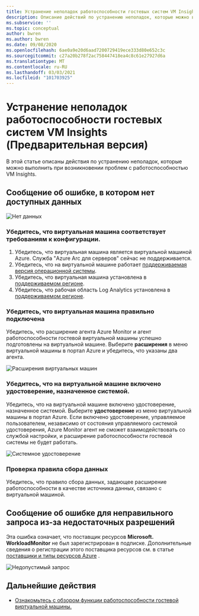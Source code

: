 ```yaml
---
title: Устранение неполадок работоспособности гостевых систем VM Insights (Предварительная версия)
description: Описание действий по устранению неполадок, которые можно выполнить при возникновении проблем с работоспособностью VM Insights.
ms.subservice: ''
ms.topic: conceptual
author: bwren
ms.author: bwren
ms.date: 09/08/2020
ms.openlocfilehash: 6ae0a9e20d6aad7200729419ece333d80e652c3c
ms.sourcegitcommit: c27a20b278f2ac758447418ea4c8c61e27927d6a
ms.translationtype: MT
ms.contentlocale: ru-RU
ms.lasthandoff: 03/03/2021
ms.locfileid: "101703925"
---
```

# <a name="troubleshoot-vm-insights-guest-health-preview"></a>Устранение неполадок работоспособности гостевых систем VM Insights (Предварительная версия)
В этой статье описаны действия по устранению неполадок, которые можно выполнить при возникновении проблем с работоспособностью VM Insights.

## <a name="error-message-that-no-data-is-available"></a>Сообщение об ошибке, в котором нет доступных данных 

![Нет данных](media/vminsights-health-troubleshoot/no-data.png)


### <a name="verify-that-the-virtual-machine-meets-configuration-requirements"></a>Убедитесь, что виртуальная машина соответствует требованиям к конфигурации.

1. Убедитесь, что виртуальная машина является виртуальной машиной Azure. Служба "Azure Arc для серверов" сейчас не поддерживается.
2. Убедитесь, что на виртуальной машине работает [поддерживаемая версия операционной системы](vminsights-health-enable.md?current-limitations.md).
3. Убедитесь, что виртуальная машина установлена в [поддерживаемом регионе](vminsights-health-enable.md?current-limitations.md).
4. Убедитесь, что рабочая область Log Analytics установлена в [поддерживаемом регионе](vminsights-health-enable.md?current-limitations.md).

### <a name="verify-that-the-vm-is-properly-onboarded"></a>Убедитесь, что виртуальная машина правильно подключена
Убедитесь, что расширение агента Azure Monitor и агент работоспособности гостевой виртуальной машины успешно подготовлены на виртуальной машине. Выберите **расширения** в меню виртуальной машины в портал Azure и убедитесь, что указаны два агента.

![Расширения виртуальных машин](media/vminsights-health-troubleshoot/extensions.png)

### <a name="verify-the-system-assigned-identity-is-enabled-on-the-virtual-machine"></a>Убедитесь, что на виртуальной машине включено удостоверение, назначенное системой.
Убедитесь, что на виртуальной машине включено удостоверение, назначенное системой. Выберите **удостоверение** из меню виртуальной машины в портал Azure. Если включено удостоверение, управляемое пользователем, независимо от состояния управляемого системой удостоверения, Azure Monitor агент не сможет взаимодействовать со службой настройки, и расширение работоспособности гостевой системы не будет работать.

![Системное удостоверение](media/vminsights-health-troubleshoot/system-identity.png)

### <a name="verify-data-collection-rule"></a>Проверка правила сбора данных
Убедитесь, что правило сбора данных, задающее расширение работоспособности в качестве источника данных, связано с виртуальной машиной.

## <a name="error-message-for-bad-request-due-to-insufficient-permissions"></a>Сообщение об ошибке для неправильного запроса из-за недостаточных разрешений
Эта ошибка означает, что поставщик ресурсов **Microsoft. WorkloadMonitor** не был зарегистрирован в подписке. Дополнительные сведения о регистрации этого поставщика ресурсов см. в статье [поставщики и типы ресурсов Azure](../../azure-resource-manager/management/resource-providers-and-types.md#register-resource-provider) . 

![Недопустимый запрос](media/vminsights-health-troubleshoot/bad-request.png)

## <a name="next-steps"></a>Дальнейшие действия

- [Ознакомьтесь с обзором функции работоспособности гостевой виртуальной машины.](vminsights-health-overview.md)